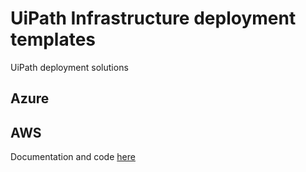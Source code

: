 # UiPath Infrastructure deployment templates

UiPath deployment solutions

## Azure

## AWS

Documentation and code [here](AWS/docs)
